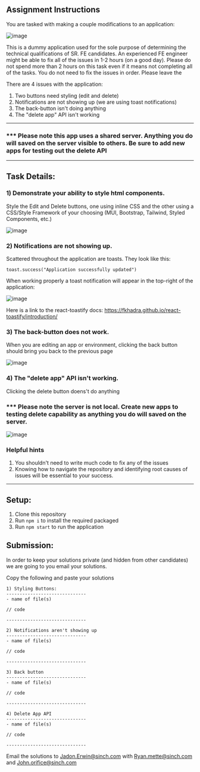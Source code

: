 ## Assignment Instructions

You are tasked with making a couple modifications to an application:

![image](https://github.com/jadon-erwin-sinch/fe-assignment/assets/106837621/b144218c-113c-47a2-959f-19b8a4699785)

This is a dummy application used for the sole purpose of determining the technical qualifications of SR. FE candidates. An experienced FE engineer might be able to fix all of the issues in 1-2 hours (on a good day). Please do not spend more than 2 hours on this task even if it means not completing all of the tasks. You do not need to fix the issues in order. Please leave the 

There are 4 issues with the application:
1) Two buttons need styling (edit and delete)
2) Notifications are not showing up (we are using toast notifications)
3) The back-button isn't doing anything
4) The "delete app" API isn't working
***

### *** Please note this app uses a shared server. Anything you do will saved on the server visible to others. Be sure to add new apps for testing out the delete API
***

## Task Details:

### 1) Demonstrate your ability to style html components. 
Style the Edit and Delete buttons, one using inline CSS and the other using a CSS/Style Framework of your choosing (MUI, Bootstrap, Tailwind, Styled Components, etc.)

![image](https://github.com/jadon-erwin-sinch/fe-assignment/assets/106837621/ca142b6a-4e88-4c63-ab4b-f5b84de8f1c3)

### 2) Notifications are not showing up. 
Scattered throughout the application are toasts. They look like this: 
```
toast.success("Application successfully updated")
```
When working properly a toast notification will appear in the top-right of the application:

![image](https://github.com/jadon-erwin-sinch/fe-assignment/assets/106837621/ddec12ec-a9cf-4d71-a994-92379355a888)

Here is a link to the react-toastify docs: https://fkhadra.github.io/react-toastify/introduction/

### 3) The back-button does not work.
When you are editing an app or environment, clicking the back button should bring you back to the previous page

![image](https://github.com/jadon-erwin-sinch/fe-assignment/assets/106837621/17004567-2263-4d6d-a8e3-98190d590a4b)

### 4) The "delete app" API isn't working.
Clicking the delete button doens't do anything

### *** Please note the server is not local. Create new apps to testing delete capability as anything you do will saved on the server.

![image](https://github.com/jadon-erwin-sinch/fe-assignment/assets/106837621/fd27e941-6a2a-4347-a96b-54696a9bb3cc)

### Helpful hints
1) You shouldn't need to write much code to fix any of the issues
2) Knowing how to navigate the repository and identifying root causes of issues will be essential to your success.

***

## Setup:

1) Clone this repository
2) Run ```npm i``` to install the required packaged
3) Run ```npm start``` to run the application

## Submission:

In order to keep your solutions private (and hidden from other candidates) we are going to you email your solutions.

Copy the following and paste your solutions

```
1) Styling Buttons:
------------------------------
- name of file(s)

// code

------------------------------

2) Notifications aren't showing up
------------------------------
- name of file(s)

// code

------------------------------

3) Back button
------------------------------
- name of file(s)

// code

------------------------------

4) Delete App API
------------------------------
- name of file(s)

// code

------------------------------
```

Email the solutions to Jadon.Erwin@sinch.com with Ryan.mette@sinch.com and John.orifice@sinch.com
